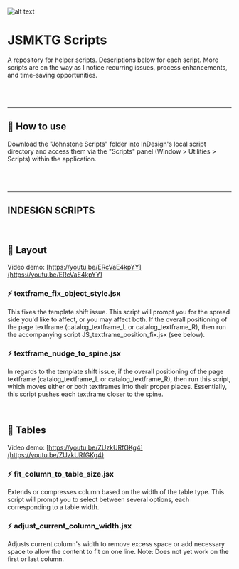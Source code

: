 <br><br><br>

![alt text](https://victorpared.es/wp-content/uploads/2023/11/github_bg_final.png)

# JSMKTG Scripts

A repository for helper scripts. Descriptions below for each script. More scripts are on the way as I notice recurring issues, process enhancements, and time-saving opportunities.
<br><br><br><br>

<hr>

## 📍 How to use
Download the "Johnstone Scripts" folder into InDesign's local script directory and access them via the "Scripts" panel (Window > Utilities > Scripts) within the application.
<br><br><br><br>

<hr>

## INDESIGN SCRIPTS
<br>

## 📁 Layout
Video demo: [https://youtu.be/ERcVaE4kpYY](https://youtu.be/ERcVaE4kpYY)

### ⚡️ textframe_fix_object_style.jsx
This fixes the template shift issue. This script will prompt you for the spread side you'd like to affect, or you may affect both. If the overall positioning of the page textframe (catalog_textframe_L or catalog_textframe_R), then run the accompanying script JS_textframe_position_fix.jsx (see below).

### ⚡️ textframe_nudge_to_spine.jsx
In regards to the template shift issue, if the overall positioning of the page textframe (catalog_textframe_L or catalog_textframe_R), then run this script, which moves either or both textframes into their proper places. Essentially, this script pushes each textframe closer to the spine.

<br>

## 📁 Tables
Video demo: [https://youtu.be/ZUzkURfGKg4](https://youtu.be/ZUzkURfGKg4)

### ⚡️ fit_column_to_table_size.jsx
Extends or compresses column based on the width of the table type. This script will prompt you to select between several options, each corresponding to a table width. 

### ⚡️ adjust_current_column_width.jsx
Adjusts current column's width to remove excess space or add necessary space to allow the content to fit on one line. Note: Does not yet work on the first or last column.


<br><br><br><br>
